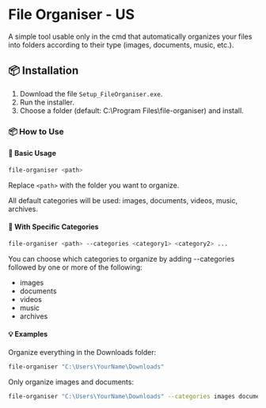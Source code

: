 # File Organiser - US

A simple tool usable only in the cmd that automatically organizes your files into folders according to their type (images, documents, music, etc.).

## 📦 Installation

1. Download the file `Setup_FileOrganiser.exe`.
2. Run the installer.
3. Choose a folder (default: C:\Program Files\file-organiser) and install.

### 📦 How to Use

#### 🔹 Basic Usage

```bash
file-organiser <path>
```

Replace `<path>` with the folder you want to organize.

All default categories will be used: images, documents, videos, music, archives.

#### 🔹 With Specific Categories
```bash
file-organiser <path> --categories <category1> <category2> ...
```
You can choose which categories to organize by adding --categories followed by one or more of the following:
- images
- documents
- videos
- music
- archives

#### 💡 Examples
Organize everything in the Downloads folder:
```bash
file-organiser "C:\Users\YourName\Downloads"
```

Only organize images and documents:
```bash
file-organiser "C:\Users\YourName\Downloads" --categories images documents
```

